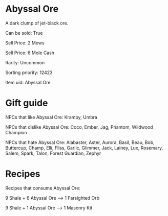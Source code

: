 # Abyssal Ore

A dark clump of jet-black ore.

Can be sold: True

Sell Price: 2 Mews

Sell Price: 6 Mole Cash

Rarity: Uncommon

Sorting priority: 12423

Item uid: Abyssal Ore

# Gift guide

NPCs that like Abyssal Ore: Krampy, Umbra

NPCs that dislike Abyssal Ore: Coco, Ember, Jag, Phantom, Wildwood Champion

NPCs that hate Abyssal Ore: Alabaster, Aster, Aurora, Basil, Beau, Bob, Buttercup, Champ, Elli, Fliss, Garlic, Glimmer, Jack, Lainey, Lux, Rosemary, Salem, Spark, Talon, Forest Guardian, Zephyr

# Recipes

Recipes that consume Abyssal Ore:

9 Shale + 6 Abyssal Ore --> 1 Farsighted Orb

9 Shale + 1 Abyssal Ore --> 1 Masonry Kit